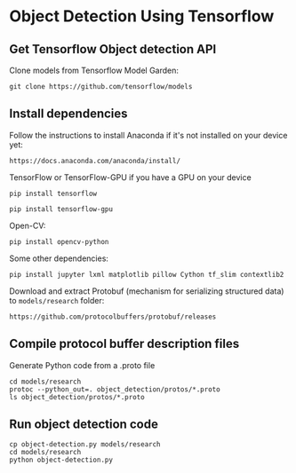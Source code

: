 # Object Detection Using Tensorflow

## Get Tensorflow Object detection API 

Clone models from Tensorflow Model Garden:

```
git clone https://github.com/tensorflow/models
```

## Install dependencies

Follow the instructions to install Anaconda if it's not installed on your device yet:
```
https://docs.anaconda.com/anaconda/install/
```

TensorFlow or TensorFlow-GPU if you have a GPU on your device
```
pip install tensorflow
```
```
pip install tensorflow-gpu
```
Open-CV:
```
pip install opencv-python
```

Some other dependencies:
```
pip install jupyter lxml matplotlib pillow Cython tf_slim contextlib2 
```

Download and extract Protobuf (mechanism for serializing structured data) to `models/research` folder:
```
https://github.com/protocolbuffers/protobuf/releases
```

## Compile protocol buffer description files
Generate Python code from a .proto file

```
cd models/research
protoc --python_out=. object_detection/protos/*.proto
ls object_detection/protos/*.proto
```
## Run object detection code
```
cp object-detection.py models/research
cd models/research
python object-detection.py
```

